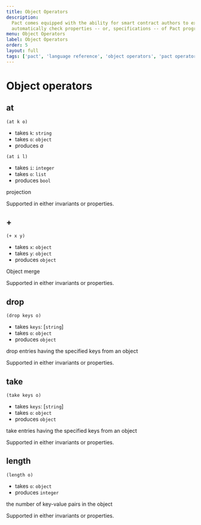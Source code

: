 ```yaml
---
title: Object Operators
description:
  Pact comes equipped with the ability for smart contract authors to express and
  automatically check properties -- or, specifications -- of Pact programs.
menu: Object Operators
label: Object Operators
order: 5
layout: full
tags: ['pact', 'language reference', 'object operators', 'pact operators']
---
```


# Object operators

## at

```pact
(at k o)
```

- takes `k`: `string`
- takes `o`: `object`
- produces _a_

```pact
(at i l)
```

- takes `i`: `integer`
- takes `o`: `list`
- produces `bool`

projection

Supported in either invariants or properties.

## \+

```pact
(+ x y)
```

- takes `x`: `object`
- takes `y`: `object`
- produces `object`

Object merge

Supported in either invariants or properties.

## drop

```pact
(drop keys o)
```

- takes `keys`: [`string`]
- takes `o`: `object`
- produces `object`

drop entries having the specified keys from an object

Supported in either invariants or properties.

## take

```pact
(take keys o)
```

- takes `keys`: [`string`]
- takes `o`: `object`
- produces `object`

take entries having the specified keys from an object

Supported in either invariants or properties.

## length

```pact
(length o)
```

- takes `o`: `object`
- produces `integer`

the number of key-value pairs in the object

Supported in either invariants or properties.
